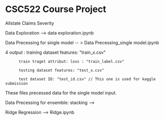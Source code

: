 # CSC522 Course Project
Allstate Claims Severity 

Data Exploration --> data exploration.ipynb

Data Precessing for single model -- > Data Precessing_single model.ipynb

4 output : 
          training dataset features:  "train_x.csv"
          
          train traget attribut: loss : "train_label.csv"
          
          testing dataset features: "test_x.csv"  
          
          test dataset ID: "test_id.csv" // This one is used for kaggle submission
          
These files precessed data for the single model input. 

Data Precessing for ensemble: stacking --> 

Ridge Regression --> Ridge.ipynb
